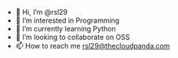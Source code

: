 - 👋 Hi, I’m @rsl29
- 👀 I’m interested in Programming
- 🌱 I’m currently learning Python 
- 💞️ I’m looking to collaborate on OSS
- 📫 How to reach me rsl29@thecloudpanda.com

<!---
rsl29/rsl29 is a ✨ special ✨ repository because its `README.md` (this file) appears on your GitHub profile.
You can click the Preview link to take a look at your changes.
--->
